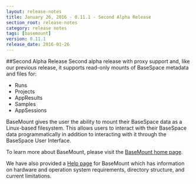 ```yaml
---
layout: release-notes
title: January 26, 2016 - 0.11.1 - Second Alpha Release
section_root: release-notes
category: release notes
tags: [basemount]
version: 0.11.1
release_date: 2016-01-26
---
```


##Second Alpha Release
Second alpha release with proxy support and, like our previous release, it supports read-only mounts of BaseSpace metadata and files for:

-  Runs
-  Projects
-  AppResults
-  Samples
-  AppSessions

BaseMount gives the user the ability to mount their BaseSpace data as a Linux-based filesystem.  This allows users to interact with their BaseSpace data programmatically in addition to interacting with it through the BaseSpace User Interface.  

To learn more about BaseMount, please visit the [BaseMount home page](https://basemount.basespace.illumina.com/).

We have also provided a [Help page](https://help.basespace.illumina.com/articles/descriptive/introduction-to-basemount/) for BaseMount which has information on hardware and operation system requirements, directory structure, and current limitations.

